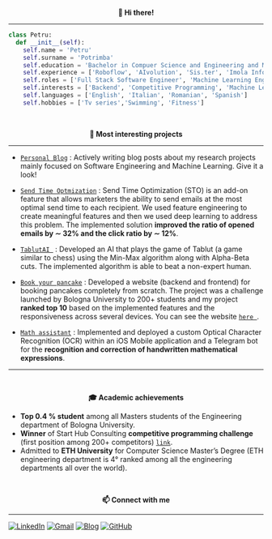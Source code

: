 <p align="center" style="font-weight:bold"> 👋 <b>Hi there!</b> <p>

---

```python
class Petru:
  def __init__(self):
    self.name = 'Petru'
    self.surname = 'Potrimba'
    self.education = 'Bachelor in Compuer Science and Engineering and Master Degree in Artificial Intelligence'
    self.experience = ['Roboflow', 'AIvolution', 'Sis.ter', 'Imola Informatica', 'Unibo']
    self.roles = ['Full Stack Software Engineer', 'Machine Learning Engineer']
    self.interests = ['Backend', 'Competitive Programming', 'Machine Learning', 'Teaching', 'Communication']
    self.languages = ['English', 'Italian', 'Romanian', 'Spanish']
    self.hobbies = ['Tv series','Swimming', 'Fitness']
```

<br />
<p align="center" style="font-weight:bold"> 🔨 <b> Most interesting projects </b> <p>

---

* [`Personal Blog`](https://potrimba.altervista.org/index.php) : Actively writing blog posts about my research projects mainly focused on Software Engineering and Machine Learning. Give it a look!

* [`Send Time Optmization`](https://github.com/pptr3/send-time-optimization) : Send Time Optimization (STO) is an add-on feature that allows marketers the ability to send emails at the most optimal send time to each recipient. We used feature engineering to create meaningful features and then we used deep learning to address this problem. The implemented solution **improved the ratio of opened emails by ∼ 32% and the click ratio by ∼ 12%**.
  
* [`TablutAI `](https://github.com/pptr3/TablutAI) : Developed an AI that plays the game of Tablut (a game similar to chess) using the Min-Max algorithm along with Alpha-Beta cuts. The implemented algorithm is able to beat a non-expert human.
  
* [`Book your pancake`](https://github.com/pptr3/pancake-fp) : Developed a website (backend and frontend) for booking pancakes completely from scratch. The project was a challenge launched by Bologna University to 200+ students and my project **ranked top 10** based on the
implemented features and the responsiveness across several devices. You can see the website [`here `](https://pancakepf.altervista.org/Users/home.php).
  
* [`Math assistant`](https://github.com/pptr3/math-assistant) :  Implemented and deployed a custom Optical Character Recognition (OCR) within an iOS Mobile application and a Telegram bot for the **recognition and correction of handwritten mathematical expressions**.

---

  
<br />
<p align="center" style="font-weight:bold"> 🎓 <b> Academic achievements </b> <p>
  
 * **Top 0.4 % student** among all Masters students of the Engineering department of Bologna University.
 *  **Winner** of Start Hub Consulting **competitive programming challenge** (first position among 200+ competitors) [`link`](https://www.linkedin.com/feed/update/urn:li:activity:6922178181105864704/).
 * Admitted to **ETH University** for Computer Science Master’s Degree (ETH engineering department is 4° ranked among all the engineering departments all over the world).
  
<br />
<p align="center" style="font-weight:bold"> 📫 <b>Connect with me</b> <p>

---

[![LinkedIn](https://img.shields.io/badge/linkedin-%230077B5.svg?style=for-the-badge&logo=linkedin&logoColor=white)](https://www.linkedin.com/in/petru-potrimba-a065a0137/)
[![Gmail](https://img.shields.io/badge/Gmail-D14836?style=for-the-badge&logo=gmail&logoColor=white)](mailto:ppotrimba@gmail.com)
[![Blog](https://img.shields.io/badge/Blogger-FF5722?style=for-the-badge&logo=blogger&logoColor=white)](https://potrimba.altervista.org/)
[![GitHub](https://img.shields.io/badge/github-%23121011.svg?style=for-the-badge&logo=github&logoColor=white)](https://github.com/pptr3)
